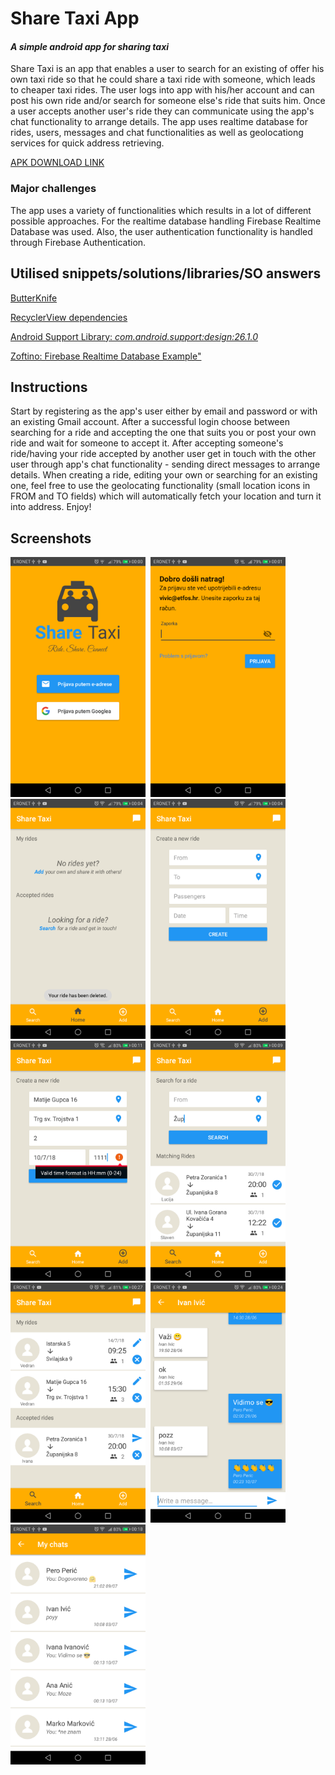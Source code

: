 # Share Taxi App
#### *A simple android app for sharing taxi*

Share Taxi is an app that enables a user to search for an existing of offer his own taxi ride so that he could share a taxi ride with someone, which leads to cheaper taxi rides. The user logs into app with his/her account and can post his own ride and/or search for someone else's ride that suits him. Once a user accepts another user's ride they can communicate using the app's chat functionality to arrange details. The app uses realtime database for rides, users, messages and chat functionalities as well as geolocationg services for quick address retrieving.

[APK DOWNLOAD LINK](https://drive.google.com/open?id=1U-VbhAXdnAnBf3ma3ciFHWAg6f5xrhbT)

### Major challenges
The app uses a variety of functionalities which results in a lot of different possible approaches. For the realtime database handling Firebase Realtime Database was used. Also, the user authentication functionality is handled through Firebase Authentication. 

## Utilised snippets/solutions/libraries/SO answers

[ButterKnife](http://jakewharton.github.io/butterknife/)

[RecyclerView dependencies](https://developer.android.com/topic/libraries/support-library/packages.html)

[Android Support Library: *com.android.support:design:26.1.0*](https://developer.android.com/topic/libraries/support-library/packages.html)

[Zoftino: Firebase Realtime Database Example"](http://www.zoftino.com/firebase-realtime-database-android-example)

## Instructions
Start by registering as the app's user either by email and password or with an existing Gmail account. After a successful login choose between searching for a ride and accepting the one that suits you or post your own ride and wait for someone to accept it. After accepting someone's ride/having your ride accepted by another user get in touch with the other user through app's chat functionality - sending direct messages to arrange details. When creating a ride, editing your own or searching for an existing one, feel free to use the geolocating functionality (small location icons in FROM and TO fields) which will automatically fetch your location and turn it into address. Enjoy!

## Screenshots
<div>
  <kbd>
 <img src="/screenshots/1.png" width = "216" height = "384"/>
 
 <img src="/screenshots/2.png" width = "216" height = "384"/>
 
 <img src="/screenshots/3.png" width = "216" height = "384"/>

 <img src="/screenshots/4.png" width = "216" height = "384"/>

 <img src="/screenshots/5.png" width = "216" height = "384" />

 <img src="/screenshots/6.png" width = "216" height = "384" />

 <img src="/screenshots/7.png" width = "216" height = "384" />

 <img src="/screenshots/8.png" width = "216" height = "384" />

 <img src="/screenshots/9.png" width = "216" height = "384" />
 </kbd>
 </div>

